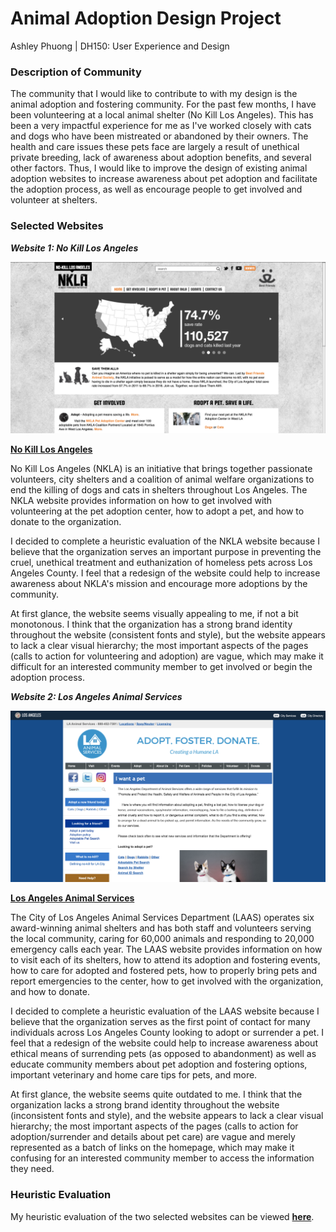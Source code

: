 # Animal Adoption Design Project

Ashley Phuong | DH150: User Experience and Design


### Description of Community
The community that I would like to contribute to with my design is the animal adoption and fostering community.
For the past few months, I have been volunteering at a local animal shelter (No Kill Los Angeles). This has been a
very impactful experience for me as I've worked closely with cats and dogs who have been mistreated or abandoned by their
owners. The health and care issues these pets face are largely a result of unethical private breeding, lack of awareness about
adoption benefits, and several other factors. Thus, I would like to improve the design of existing animal adoption websites
to increase awareness about pet adoption and facilitate the adoption process, as well as encourage people to get involved and volunteer at shelters.


### Selected Websites

***Website 1: No Kill Los Angeles***

![No Kill Los Angeles](/NKLA.png)

**[No Kill Los Angeles](https://nkla.org/home)**

No Kill Los Angeles (NKLA) is an initiative that brings together passionate volunteers, city shelters and a coalition of animal welfare organizations to end the killing of dogs and cats in shelters throughout Los Angeles. The NKLA website provides information on how to get involved with volunteering at the pet adoption center, how to adopt a pet, and how to donate to the organization.

I decided to complete a heuristic evaluation of the NKLA website because I believe that the organization serves an important purpose in preventing the cruel, unethical treatment and euthanization of homeless pets across Los Angeles County. I feel that a redesign of the website could help to increase awareness about NKLA's mission and encourage more adoptions by the community.

At first glance, the website seems visually appealing to me, if not a bit monotonous. I think that the organization has a strong brand identity throughout the website (consistent fonts and style), but the website appears to lack a clear visual hierarchy; the most important aspects of the pages (calls to action for volunteering and adoption) are vague, which may make it difficult for an interested community member to get involved or begin the adoption process.


***Website 2: Los Angeles Animal Services***

![Los Angeles Animal Services](/LAAS.png)

**[Los Angeles Animal Services](https://www.laanimalservices.com/)**

The City of Los Angeles Animal Services Department (LAAS) operates six award-winning animal shelters and has both staff and volunteers serving the local community, caring for 60,000 animals and responding to 20,000 emergency calls each year. The LAAS website provides information on how to visit each of its shelters, how to attend its adoption and fostering events, how to care for adopted and fostered pets, how to properly bring pets and report emergencies to the center, how to get involved with the organization, and how to donate.

I decided to complete a heuristic evaluation of the LAAS website because I believe that the organization serves as the first point of contact for many individuals across Los Angeles County looking to adopt or surrender a pet. I feel that a redesign of the website could help to increase awareness about ethical means of surrending pets (as opposed to abandonment) as well as educate community members about pet adoption and fostering options, important veterinary and home care tips for pets, and more.

At first glance, the website seems quite outdated to me. I think that the organization lacks a strong brand identity throughout the website (inconsistent fonts and style), and the website appears to lack a clear visual hierarchy; the most important aspects of the pages (calls to action for adoption/surrender and details about pet care) are vague and merely represented as a batch of links on the homepage, which may make it confusing for an interested community member to access the information they need.


### Heuristic Evaluation

My heuristic evaluation of the two selected websites can be viewed **[here](HeuristicEvaluation.pdf)**.
